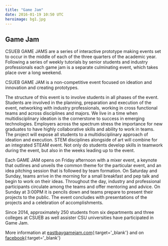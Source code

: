 ```yaml
---
title: "Game Jam"
date: 2016-01-19 10:50 UTC
heroimage: bg1.jpg
---
```

Game Jam
----
CSUEB GAME JAMS are a series of interactive prototype making events set to occur in the middle of each of the three quarters of the academic year. Following a series of weekly tutorials by senior students and industry professionals each game jam is a separate culminating event, which takes place over a long weekend.


CSUEB GAME JAM is a non-competitive event focused on ideation and innovation and creating prototypes.


The structure of this event is to involve students in all phases of the event. Students are involved in the planning, preparation and execution of the event, networking with industry professionals, working in cross functional teams and across disciplines and majors. We live in a time when multidisciplinary ideation is the cornerstone to success in emerging technologies. Employers across the spectrum stress the importance for new graduates to have highly collaborative skills and ability to work in teams. The project will expose all students to a multidisciplinary approach of ideation and execution. STEM disciplines alongside of art will combine for an integrated STEAM event. Not only do students develop skills in teamwork during the event, but also in the weeks leading up to the event.


Each GAME JAM opens on Friday afternoon with a mixer event, a keynote that outlines and unveils the common theme for the particular event, and an idea pitching session that is followed by team formation. On Saturday and Sunday, teams arrive in the morning for a small breakfast and pep talk and begin to work on their ideas. Throughout the day, industry and professional participants circulate among the teams and offer mentoring and advice. On Sunday at 3:00PM it is pencils down and teams prepare to present their projects to the public. The event concludes with presentations of the projects and a celebration of accomplishments. 


Since 2014, approximately 250 students from six departments and three colleges at CSUEB as well assister CSU universities have participated in Game Jam.

More information at [eastbaygamejam.com](http://www.eastbaygamejam.com/){:target='_blank'} and on [facebook](https://www.facebook.com/eastbaygamejam/){:target='_blank'}

